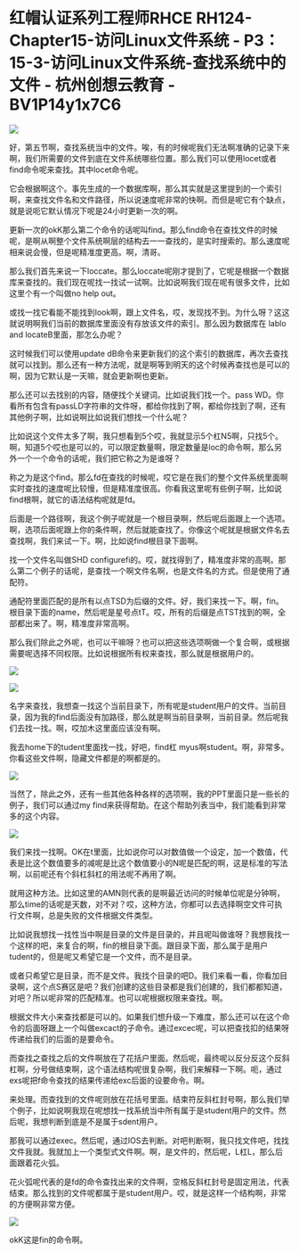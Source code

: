 # 红帽认证系列工程师RHCE RH124-Chapter15-访问Linux文件系统 - P3：15-3-访问Linux文件系统-查找系统中的文件 - 杭州创想云教育 - BV1P14y1x7C6

![](img/bd5904f5e90b096cd835f72de79998e7_0.png)

好，第五节啊，查找系统当中的文件。唉，有的时候呢我们无法啊准确的记录下来啊，我们所需要的文件到底在文件系统哪些位置。那么我们可以使用locet或者find命令呢来查找。其中locet命令呢。

它会根据啊这个。事先生成的一个数据库啊，那么其实就是这里提到的一个索引啊，来查找文件名和文件路径，所以说速度呢非常的快啊。而但是呢它有个缺点，就是说呃它默认情况下呢是24小时更新一次的啊。

更新一次的okK那么第二个命令的话呢叫find。那么find命令在查找文件的时候呢，是啊从啊整个文件系统啊层的结构去一一查找的，是实时搜索的。那么速度呢相来说会慢，但是呢精准度更高。啊，清哥。

那么我们首先来说一下loccate。那么loccate呢刚才提到了，它呢是根据一个数据库来查找的。我们现在呢找一找试一试啊。比如说啊我们现在呢有很多文件，比如这里个有一个叫做no help out。

或找一找它看能不能找到look啊，跟上文件名，哎，发现找不到。为什么呀？这这就说明啊我们当前的数据库里面没有存放该文件的索引。那么因为数据库在 lablo and locateB里面，那怎么办呢？

这时候我们可以使用update dB命令来更新我们的这个索引的数据库，再次去查找就可以找到。那么还有一种方法呢，就是啊等到明天的这个时候再查找也是可以的啊，因为它默认是一天嘛，就会更新啊也更新。

那么还可以去找别的内容，随便找个关键词。比如说我们找一个。pass WD。你看所有包含有passLD字符串的文件呀，都给你找到了啊，都给你找到了啊，还有其他例子啊，比如说啊比如说我们想找一个什么呢？

比如说这个文件太多了啊，我只想看到5个哎，我就显示5个杠N5啊，只找5个。啊，知道5个哎也是可以的，可以限定数量啊，限定数量是loc的命令啊，那么另外一个一个命令的话呢，我们把它称之为是谁呀？

称之为是这个find。那么fd在查找的时候呢，哎它是在我们的整个文件系统里面啊实时查找的速度呢比较慢，但是精准度很高。你看我这里呢有些例子啊，比如说find根啊，就它的语法结构呢就是fd。

后面是一个路径啊，我这个例子呢就是一个根目录啊，然后呢后面跟上一个选项。啊，选项后面呢跟上你的条件啊，然后就能查找了。你像这个呢就是根据文件名去查找啊，我们来试一下。啊，比如说find根目录下面啊。

找一个文件名叫做SHD configurefi的。哎，就找得到了，精准度非常的高啊。那么第二个例子的话呢，是查找一个啊文件名啊，也是文件名的方式。但是使用了通配符。

通配符里面匹配的是所有以点TSD为后缀的文件。好，我们来找一下。啊，fin。根目录下面的name，然后呢是星号点tT。哎，所有的后缀是点TST找到的啊，全部都出来了。啊，精准度非常高啊。

那么我们除此之外呢，也可以干嘛呀？也可以把这些选项啊做一个复合啊，或根据需要呢选择不同权限。比如说根据所有权来查找，那么就是根据用户的。



![](img/bd5904f5e90b096cd835f72de79998e7_2.png)

![](img/bd5904f5e90b096cd835f72de79998e7_3.png)

名字来查找，我想查一找这个当前目录下，所有呢是student用户的文件。当前目录，因为我的find后面没有加路径，那么就是啊当前目录啊，当前目录。然后呢我们去找一找。啊，哎加木这里面应该没有啊。

我去home下的tudent里面找一找，好吧，find杠 myus啊student。啊，非常多。你看这些文件啊，隐藏文件都是的啊都是的。



![](img/bd5904f5e90b096cd835f72de79998e7_5.png)

当然了，除此之外，还有一些其他各种各样的选项啊，我的PPT里面只是一些长的例子，我们可以通过my find来获得帮助。在这个帮助列表当中，我们能看到非常多的这个内容。



![](img/bd5904f5e90b096cd835f72de79998e7_7.png)

我们来找一找啊。OK在t里面，比如说你可以对数值做一个设定，加一个数值，代表是比这个数值要多的减呢是比这个数值要小的N呢是匹配的啊，这是标准的写法啊，以前呢还有个斜杠斜杠的用法呢不再用了啊。

就用这种方法。比如这里的AMN则代表的是啊最近访问的时候单位呢是分钟啊，那么time的话呢是天数，对不对？哎，这种方法，你都可以去选择啊空文件可执行文件啊，总是失败的文件根据文件类型。

比如说我想找一找性当中啊是目录的文件是目录的，并且呢叫做谁呀？我想我找一个这样的吧，来复合的啊，fin的根目录下面。跟目录下面，那么属于是用户tudent的，但是呢又希望它是一个文件，而不是目录。

或者只希望它是目录，而不是文件。我找个目录的吧D。我们来看一看，你看加目录啊，这个点S赛区是吧？我们创建的这些目录都是我们创建的，我们都都知道，对吧？所以呢非常的匹配精准。也可以呢根据权限来查找。啊。

根据文件大小来查找都是可以的。如果我们想升级一下难度，那么还可以在这个命令的后面呀跟上一个叫做excact的子命令。通过excec呢，可以把查找扣的结果呀传递给我们的后面的是要命令。

而查找之查找之后的文件啊放在了花括户里面。然后呢，最终呢以反分反这个反斜杠啊，分号做结束啊，这个语法结构呢很复杂啊，我们来解释一下啊。呃，通过exs呢把f命令查找的结果传递给exc后面的设要命令。啊。

来处理。而查找到的文件呢则放在花括号里面。结束符反斜杠封号啊，那么我们举个例子，比如说啊我现在呢想找一找系统当中所有属于是student用户的文件。然后呢，我想判断到底是不是属于sdent用户。

那我可以通过exec。然后呢，通过IOS去判断。对吧判断啊，我只找文件吧，找找文件我就。我就加上一个类型式文件啊。啊，是文件的，然后呢，L杠L，那么后面跟着花火弧。

花火弧呢代表的是fd的命令查找出来的文件啊，空格反斜杠封号是固定用法，代表结束。那么找到的文件呢都属于是student用户。哎，就是这样一个结构啊，非常的方便啊非常方便。



![](img/bd5904f5e90b096cd835f72de79998e7_9.png)

okK这是fin的命令啊。